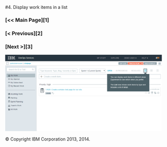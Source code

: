 #4. Display work items in a list
<div class="jh-columns pbs">
	<div class="jh-col-12-4 f_left">
		<h3> [&lt;&lt; Main Page][1] </h3>
	</div>
	<div class="jh-col-12-3">
		<h3> [&lt; Previous][2] </h3>
	</div>
	<div class="jh-col-12-4 f_right">
		<h3> [Next  &gt;][3] </h3>
	</div>
</div> 

![My Work view of IN PROGRESS work in the grid view][4]

&copy; Copyright IBM Corporation 2013, 2014.

[1]: /features/trackplanfg/index
[2]: /features/trackplanfg/page3
[3]: /features/trackplanfg/page5
[4]: /features/trackplanfg/images/page4.png

